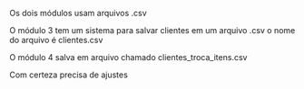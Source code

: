Os dois módulos usam arquivos .csv

O módulo 3 tem um sistema para salvar clientes em um arquivo  .csv
o nome do arquivo é clientes.csv

O módulo 4 salva em arquivo chamado clientes_troca_itens.csv

Com certeza precisa de ajustes
